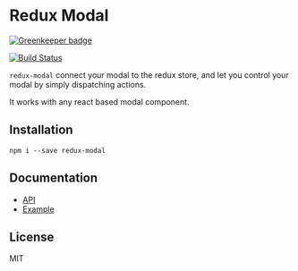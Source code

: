 # Redux Modal

[![Greenkeeper badge](https://badges.greenkeeper.io/yesmeck/redux-modal.svg)](https://greenkeeper.io/)

[![Build Status](https://travis-ci.org/yesmeck/redux-modal.svg?branch=master)](https://travis-ci.org/yesmeck/redux-modal)

`redux-modal` connect your modal to the redux store, and let you control your modal by simply dispatching actions.

It works with any react based modal component.

## Installation

```
npm i --save redux-modal
```

## Documentation

* [API](/docs/api.md)
* [Example](/example)

## License

MIT
